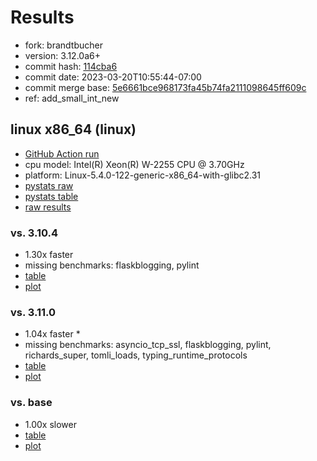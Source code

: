# Results

- fork: brandtbucher
- version: 3.12.0a6+
- commit hash: [114cba6](https://github.com/brandtbucher/cpython/commit/114cba6)
- commit date: 2023-03-20T10:55:44-07:00
- commit merge base: [5e6661bce968173fa45b74fa2111098645ff609c](https://github.com/brandtbucher/cpython/commit/5e6661bce968173fa45b74fa2111098645ff609c)
- ref: add_small_int_new

## linux x86_64 (linux)

- [GitHub Action run](https://github.com/faster-cpython/benchmarking/actions/runs/4471382913)
- cpu model: Intel(R) Xeon(R) W-2255 CPU @ 3.70GHz
- platform: Linux-5.4.0-122-generic-x86_64-with-glibc2.31
- [pystats raw](bm-20230320-linux-x86_64-brandtbucher-add_small_int_new-3.12.0a6%2B-114cba6-pystats.json)
- [pystats table](bm-20230320-linux-x86_64-brandtbucher-add_small_int_new-3.12.0a6%2B-114cba6-pystats.md)
- [raw results](bm-20230320-linux-x86_64-brandtbucher-add_small_int_new-3.12.0a6%2B-114cba6.json)

### vs. 3.10.4

- 1.30x faster
- missing benchmarks: flaskblogging, pylint
- [table](bm-20230320-linux-x86_64-brandtbucher-add_small_int_new-3.12.0a6%2B-114cba6-vs-3.10.4.md)
- [plot](bm-20230320-linux-x86_64-brandtbucher-add_small_int_new-3.12.0a6%2B-114cba6-vs-3.10.4.png)

### vs. 3.11.0

- 1.04x faster \*
- missing benchmarks: asyncio_tcp_ssl, flaskblogging, pylint, richards_super, tomli_loads, typing_runtime_protocols
- [table](bm-20230320-linux-x86_64-brandtbucher-add_small_int_new-3.12.0a6%2B-114cba6-vs-3.11.0.md)
- [plot](bm-20230320-linux-x86_64-brandtbucher-add_small_int_new-3.12.0a6%2B-114cba6-vs-3.11.0.png)

### vs. base

- 1.00x slower
- [table](bm-20230320-linux-x86_64-brandtbucher-add_small_int_new-3.12.0a6%2B-114cba6-vs-base.md)
- [plot](bm-20230320-linux-x86_64-brandtbucher-add_small_int_new-3.12.0a6%2B-114cba6-vs-base.png)

